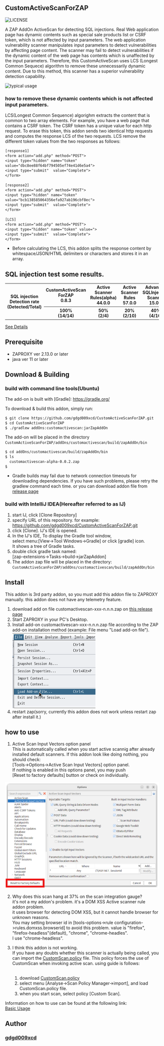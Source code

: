 ## CustomActiveScanForZAP
![LICENSE](https://img.shields.io/github/license/gdgd009xcd/CustomActiveScanForZAP)
 

A ZAP AddOn ActiveScan for detecting SQL injections.
Real Web application page has dynamic contents such as special sale products list or CSRF token, which is not affected by input parameters.
The web application vulnerability scanner manipulates input parameters to detect vulnerabilities by affecting page content. 
The scanner may fail to detect vulnerabilities if the dynamic content of the web page has contents which is unaffected by the input parameters. 
Therefore, this CustomActiveScan uses LCS (Longest Common Sequece) algorithm to remove these unnecessarily dynamic content.
Due to this method, this scanner has a superior vulnerability detection capability.

![typical usage](assets/images/custom.gif)

### how to remove these dynamic contents which is not affected input parameters.

LCS(Longest Common Sequence) algorighm extracts the content that is common to two array elements.
For example, you have a web page that contains a CSRF token. The CSRF token has a unique value for each http request.
To erase this token, this addon sends two identical http requests and computes the response LCS of the two requests.
LCS remove the different token values ​​from the two responses as follows:
 

    [response1]
    <form action="add.php" method="POST">
    <input type="hidden" name="token" value="dbc8ee88f64bf794505ef74e41d6e5a4">
    <input type="submit"  value="Complete">
    </form>
    
    [response2]
    <form action="add.php" method="POST">
    <input type="hidden" name="token" value="bcb138585064356efa927ab196cbf8ec">
    <input type="submit"  value="Complete">
    </form>
    
    [LCS]
    <form action="add.php" method="POST">
    <input type="hidden" name="token" value=">
    <input type="submit"  value="Complete">
    </form>
    

* Before calculating the LCS, this addon splits the response content by whitespace/JSON/HTML delimiters or characters and stores it in an array.

##  SQL injection test some results.
<TABLE>
 <TR><TH ROWSPAN="2">SQL injection Detection rate<BR>(Detected/Total)</TH><TH>CustomActiveScan<BR>ForZAP <BR>0.8.3</TH><TH>Active Scanner Rules(alpha)<BR>44.0.0</TH><TH>Active Scanner Rules<BR>57.0.0</TH><TH>Advanced SQLInjection Scanner<BR>15.0.0</TH></TR>
 <TR><TH>100%<BR>(14/14)</TH><TH>50%<BR>(2/4)</TH><TH>20%<BR>(2/10)</TH><TH>40%<BR>(4/10)</TH></TR>
</TABLE>
  
[See Details](https://github.com/gdgd009xcd/CustomActiveScanForZAP/wiki/99.1.-SQL-injection-detection-test-results-with-ActiveScan)

## Prerequisite

* ZAPROXY ver 2.13.0 or later
* java ver 11 or later

## Download & Building

### build with command line tools(Ubuntu)

The add-on is built with [Gradle]: https://gradle.org/  

To download & build this addon, simply run:  

    $ git clone https://github.com/gdgd009xcd/CustomActiveScanForZAP.git  
    $ cd CustomActiveScanForZAP  
    $ ./gradlew addOns:customactivescan:jarZapAddOn  

The add-on will be placed in the directory `CustomActiveScanForZAP/addOns/customactivescan/build/zapAddOn/bin`

    $ cd addOns/customactivescan/build/zapAddOn/bin  
    $ ls  
      customactivescan-alpha-0.0.2.zap  
    $  

* Gradle builds may fail due to network connection timeouts for downloading dependencies. If you have such problems, please retry the gradlew command each time. or you can download addon file from [release page](https://github.com/gdgd009xcd/CustomActiveScanForZAP/releases)

### build with IntelliJ IDEA(Hereafter referred to as IJ)

1. start IJ, click [Clone Repository]
1. specify URL of this repository. for example:<br>https://github.com/gdgd009xcd/CustomActiveScanForZAP.git
1. click [Clone]. IJ's IDE is opened.
1. In the IJ's IDE, To display the Gradle tool window,<br>select menu:[View->Tool Windows->Gradle] or click [gradle] icon.<br>It shows a tree of Gradle tasks.
1. double click gradle task named:<br>[zap-extensions->Tasks->build->jarZapAddon]
1. The addon zap file will be placed in the directory:<br>`CustomActiveScanForZAP/addOns/customactivescan/build/zapAddOn/bin`

## Install

This addon is 3rd party addon, so you must add this addon file to ZAPROXY manually. this addon does not have any telemetry feature.

1. download add on file customactivescan-xxx-n.n.n.zap on [this release page](https://github.com/gdgd009xcd/CustomActiveScanForZAP/releases)
1. Start ZAPROXY in your PC's Desktop.  
1. Install add-on customactivescan-xxx-n.n.n.zap file according to the ZAP add-on installation method (example: File menu "Load add-on file").<BR>
![AddonInstall](https://raw.githubusercontent.com/gdgd009xcd/RELEASES/master/IMG/ZAP/addoninst.png)<BR>    
1. restart zap(sorry, currently this addon does not work unless restart zap after install it.)

## how to use

1. Active Scan Input Vectors option panel<br>
This is automatically called when you start active scannig after already installed default scanners.
If this addon look like doing nothing, you should check:<br> [Tools->Options->Active Scan Input Vectors] option panel.<br>
If nothing is enabled in this options panel, you may push<br>[Reset to factory defaults] button or check on individually.

![InputVectors](assets/images/activescaninputvectors.png)

2. Why does this scan hang at 37% on the scan integration gauge?<br>
it's not a my addon's problem. it's a DOM XSS Active scanner rule addon problem.<br>
it uses browser for detecting DOM XSS, but it cannot handle browser for unknown reasons.<br>
You may setting browser id in [tools-options->rule configuration->rules.domxss.browserid] to avoid this problem.
value is "firefox", "firefox-headless"(default), "chrome", "chrome-headles".<br>I use "chrome-headless".


3. I think this addon is not working.<br>
If you have any doubts whether this scanner is actually being called, you can import the [CustomScan.policy](CustomScan.policy) file. This policy forces the use of CustomScan when invoking active scan. using guide is follows:<br><br>

   1) download [CustomScan.policy](CustomScan.policy)  
   2) select menu [Analyse->Scan Policy Manager->import], and load CustomScan.policy file.  
   3) when you start scan, select policy [Custom Scan].   

Information on how to use can be found at the following link: <BR>
[Basic Usage](https://github.com/gdgd009xcd/CustomActiveScanForZAP/wiki/1.0.-Basic-Usage)

## Author
### [gdgd009xcd](https://gdgd009xcd.github.io/)
